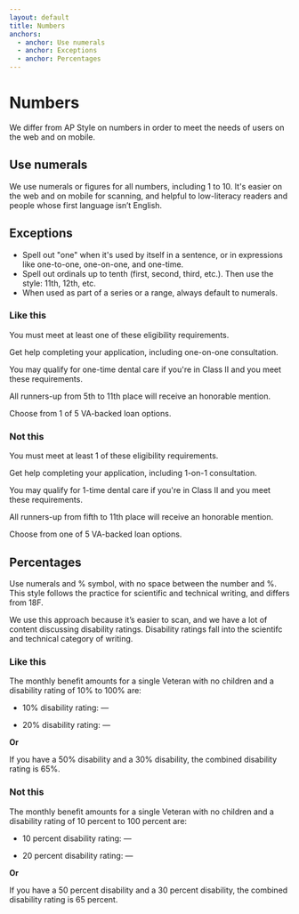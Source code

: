 ```yaml
---
layout: default
title: Numbers
anchors:
  - anchor: Use numerals 
  - anchor: Exceptions
  - anchor: Percentages
---
```


# Numbers

We differ from AP Style on numbers in order to meet the needs of users on the web and on mobile. 

## Use numerals 
We use numerals or figures for all numbers, including 1 to 10. It's easier on the web and on mobile for scanning, and helpful to low-literacy readers and people whose first language isn’t English.

## Exceptions

- Spell out "one" when it's used by itself in a sentence, or in expressions like one-to-one, one-on-one, and one-time.
- Spell out ordinals up to tenth (first, second, third, etc.). Then use the style: 11th, 12th, etc. 
- When used as part of a series or a range, always default to numerals. 




<div class="do-dont">
<div class="do-dont__do">
<h3 class="do-dont__heading">Like this</h3>
<div class="do-dont__content" markdown="1">

You must meet at least one of these eligibility requirements. 

Get help completing your application, including one-on-one consultation. 

You may qualify for one-time dental care if you're in Class II and you meet these requirements.

All runners-up from 5th to 11th place will receive an honorable mention.

Choose from 1 of 5 VA-backed loan options.

</div>
</div>
<div class="do-dont__dont">
<h3 class="do-dont__heading">Not this</h3>
<div class="do-dont__content" markdown="1">

You must meet at least 1 of these eligibility requirements. 

Get help completing your application, including 1-on-1 consultation. 

You may qualify for 1-time dental care if you're in Class II and you meet these requirements.

All runners-up from fifth to 11th place will receive an honorable mention.

Choose from one of 5 VA-backed loan options.

</div>
</div>
</div>






## Percentages

Use numerals and % symbol, with no space between the number and %. This style follows the practice for scientific and technical writing, and differs from 18F. 

We use this approach because it’s easier to scan, and we have a lot of content discussing disability ratings. Disability ratings fall into the scientifc and technical category of writing. 



<div class="do-dont">
<div class="do-dont__do">
<h3 class="do-dont__heading">Like this</h3>
<div class="do-dont__content" markdown="1">

The monthly benefit amounts for a single Veteran with no children and a disability rating of 10% to 100% are: 

- 10% disability rating: &mdash;

- 20% disability rating: &mdash;

**Or**

If you have a 50% disability and a 30% disability, the combined disability rating is 65%.

</div>
</div>
<div class="do-dont__dont">
<h3 class="do-dont__heading">Not this</h3>
<div class="do-dont__content" markdown="1">

The monthly benefit amounts for a single Veteran with no children and a disability rating of 10 percent to 100 percent are:
 
- 10 percent disability rating: &mdash;

- 20 percent disability rating: &mdash;

**Or**

If you have a 50 percent disability and a 30 percent disability, the combined disability rating is 65 percent.

</div>
</div>
</div>



